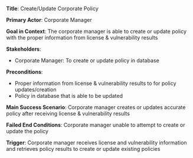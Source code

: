**Title**: Create/Update Corporate Policy

**Primary Actor**: Corporate Manager

**Goal in Context**:
    The corporate manager is able to create or update policy with the proper information from license & vulnerability results

**Stakeholders**: 
   * Corporate Manager: To create or update policy in database

**Preconditions**: 
   * Proper information from license & vulnerability results to for policy updates/creation
   * Policy in database that is able to be updated

**Main Success Scenario**: Corporate manager creates or updates accurate policy after receiving license & vulnerability results

**Failed End Conditions**: Corporate manager unable to attempt to create or update the policy

**Trigger**: Corporate manager receives license and vulnerability information and retrieves policy results to create or update
existing policies
